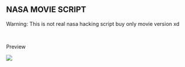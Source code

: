 <h2>NASA MOVIE SCRIPT</h2>
<p>Warning: This is not real nasa hacking script buy only movie version xd</p>
<br>
<p>Preview</p>
<img src='previews/scren01.png' />
